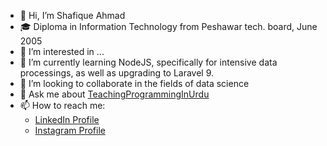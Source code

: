 - 👋 Hi, I’m Shafique Ahmad
- 🎓 Diploma in Information Technology from Peshawar tech. board, June 2005
- 👀 I’m interested in ...
- 🌱 I’m currently learning NodeJS, specifically for intensive data processings, as well as upgrading to Laravel 9.
- 💞️ I’m looking to collaborate in the fields of data science
- 💬 Ask me about [TeachingProgrammingInUrdu](https://github.com/TeachingProgrammingInUrdu)
- 📫 How to reach me: 
  - [LinkedIn Profile](https://www.linkedin.com/in/shafique-ahmad-b0865361)
  - [Instagram Profile](https://www.instagram.com/shafiq.steve/)

